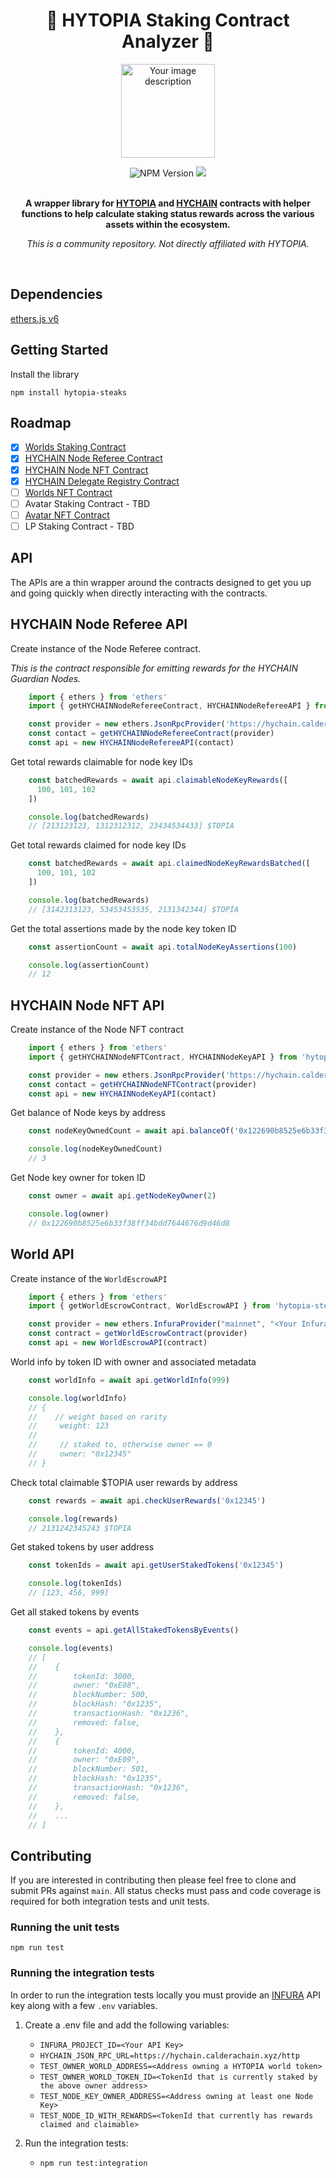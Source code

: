 <h1 align="center">🥩 HYTOPIA Staking Contract Analyzer 🥩</h1>

<p align="center">
  <img src="https://pbs.twimg.com/profile_images/1683869553238106112/a315BhPh_400x400.jpg" alt="Your image description" width="150" height="150">
</p>


<div align="center">
    <img alt="NPM Version" src="https://img.shields.io/npm/v/hytopia-steaks">
    <a href="https://codecov.io/gh/KodiKraig/hytopia-steaks" > 
        <img src="https://codecov.io/gh/KodiKraig/hytopia-steaks/graph/badge.svg?token=QOE1CZRH3X"/> 
    </a>
</div>

<br>

<p align="center">
  <strong>A wrapper library for <a href="https://hytopia.com/">HYTOPIA</a> and <a href="https://explorer.hychain.com/">HYCHAIN</a> contracts with helper functions to help calculate staking status rewards across the various assets within the ecosystem.</strong>
</p>

<p align="center">
  <em>This is a community repository. Not directly affiliated with HYTOPIA.</em>
</p>

<br>

## Dependencies

[ethers.js v6](https://github.com/ethers-io/ethers.js)

## Getting Started

Install the library

`npm install hytopia-steaks`

## Roadmap

- [x] [Worlds Staking Contract](https://etherscan.io/address/0x2f53e033c55eb6c87cea259123c0a68ca3578426)
- [x] [HYCHAIN Node Referee Contract](https://explorer.hychain.com/address/0x6c065572f1824171186aF6dF848313784d6E5b0E)
- [x] [HYCHAIN Node NFT Contract](https://explorer.hychain.com/address/0xE1060b30D9fF01Eef71248906Ce802801a670A48?)
- [x] [HYCHAIN Delegate Registry Contract](https://explorer.hychain.com/address/0x00000000000000447e69651d841bD8D104Bed493)
- [ ] [Worlds NFT Contract](https://etherscan.io/token/0x8d9710f0e193d3f95c0723eaaf1a81030dc9116d)
- [ ] Avatar Staking Contract - TBD
- [ ] [Avatar NFT Contract](https://etherscan.io/address/0x05745e72fb8b4a9b51118a168d956760e4a36444)
- [ ] LP Staking Contract - TBD

## API

The APIs are a thin wrapper around the contracts designed to get you up and going quickly when directly interacting with the contracts.

## HYCHAIN Node Referee API

Create instance of the Node Referee contract.

*This is the contract responsible for emitting rewards for the HYCHAIN Guardian Nodes.*

```javascript
    import { ethers } from 'ethers'
    import { getHYCHAINNodeRefereeContract, HYCHAINNodeRefereeAPI } from 'hytopia-steaks'

    const provider = new ethers.JsonRpcProvider('https://hychain.calderachain.xyz/http')
    const contact = getHYCHAINNodeRefereeContract(provider)
    const api = new HYCHAINNodeRefereeAPI(contact)
```

Get total rewards claimable for node key IDs

```javascript
    const batchedRewards = await api.claimableNodeKeyRewards([
      100, 101, 102
    ])

    console.log(batchedRewards)
    // [213123123, 1312312312, 23434534433] $TOPIA
```

Get total rewards claimed for node key IDs

```javascript
    const batchedRewards = await api.claimedNodeKeyRewardsBatched([
      100, 101, 102
    ])

    console.log(batchedRewards)
    // [3142313123, 53453453535, 2131342344] $TOPIA
```

Get the total assertions made by the node key token ID

```javascript
    const assertionCount = await api.totalNodeKeyAssertions(100)

    console.log(assertionCount)
    // 12
```

## HYCHAIN Node NFT API

Create instance of the Node NFT contract

```javascript
    import { ethers } from 'ethers'
    import { getHYCHAINNodeNFTContract, HYCHAINNodeKeyAPI } from 'hytopia-steaks'

    const provider = new ethers.JsonRpcProvider('https://hychain.calderachain.xyz/http')
    const contact = getHYCHAINNodeNFTContract(provider)
    const api = new HYCHAINNodeKeyAPI(contact)
```

Get balance of Node keys by address

```javascript
    const nodeKeyOwnedCount = await api.balanceOf('0x122690b8525e6b33f38ff34bdd7644676d9d46d8')

    console.log(nodeKeyOwnedCount)
    // 3
```

Get Node key owner for token ID

```javascript
    const owner = await api.getNodeKeyOwner(2)

    console.log(owner)
    // 0x122690b8525e6b33f38ff34bdd7644676d9d46d8
```

## World API

Create instance of the `WorldEscrowAPI`

```javascript
    import { ethers } from 'ethers'
    import { getWorldEscrowContract, WorldEscrowAPI } from 'hytopia-steaks'

    const provider = new ethers.InfuraProvider("mainnet", "<Your Infura Project ID>")
    const contract = getWorldEscrowContract(provider)
    const api = new WorldEscrowAPI(contract)
```

World info by token ID with owner and associated metadata

```javascript
    const worldInfo = await api.getWorldInfo(999)

    console.log(worldInfo)
    // {
    //    // weight based on rarity
    //     weight: 123
    //
    //     // staked to, otherwise owner == 0
    //     owner: "0x12345"
    // }
```

Check total claimable $TOPIA user rewards by address

```javascript
    const rewards = await api.checkUserRewards('0x12345')

    console.log(rewards)
    // 2131242345243 $TOPIA
```

Get staked tokens by user address

```javascript
    const tokenIds = await api.getUserStakedTokens('0x12345')

    console.log(tokenIds)
    // [123, 456, 999]
```

Get all staked tokens by events

```javascript
    const events = api.getAllStakedTokensByEvents()

    console.log(events)
    // [
    //    {
    //        tokenId: 3000,
    //        owner: "0xE08",
    //        blockNumber: 500,
    //        blockHash: "0x1235",
    //        transactionHash: "0x1236",
    //        removed: false,
    //    },
    //    {
    //        tokenId: 4000,
    //        owner: "0xE09",
    //        blockNumber: 501,
    //        blockHash: "0x1235",
    //        transactionHash: "0x1236",
    //        removed: false,
    //    },
    //    ...
    // ]
```

## Contributing

If you are interested in contributing then please feel free to clone and submit PRs against `main`. All status checks must pass and code coverage is required for both integration tests and unit tests.

### Running the unit tests

`npm run test`

### Running the integration tests

In order to run the integration tests locally you must provide an [INFURA](https://app.infura.io/) API key along with a few `.env` variables.

1. Create a .env file and add the following variables:
    - `INFURA_PROJECT_ID=<Your API Key>`
    - `HYCHAIN_JSON_RPC_URL=https://hychain.calderachain.xyz/http`
    - `TEST_OWNER_WORLD_ADDRESS=<Address owning a HYTOPIA world token>`
    - `TEST_OWNER_WORLD_TOKEN_ID=<TokenId that is currently staked by the above owner address>`
    - `TEST_NODE_KEY_OWNER_ADDRESS=<Address owning at least one Node Key>`
    - `TEST_NODE_ID_WITH_REWARDS=<TokenId that currently has rewards claimed and claimable>`

2. Run the integration tests:
    - `npm run test:integration`
